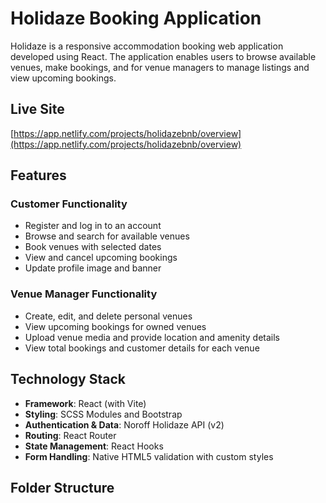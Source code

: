 # Holidaze Booking Application

Holidaze is a responsive accommodation booking web application developed using React. The application enables users to browse available venues, make bookings, and for venue managers to manage listings and view upcoming bookings.

## Live Site

[https://app.netlify.com/projects/holidazebnb/overview](https://app.netlify.com/projects/holidazebnb/overview)

## Features

### Customer Functionality

- Register and log in to an account
- Browse and search for available venues
- Book venues with selected dates
- View and cancel upcoming bookings
- Update profile image and banner

### Venue Manager Functionality

- Create, edit, and delete personal venues
- View upcoming bookings for owned venues
- Upload venue media and provide location and amenity details
- View total bookings and customer details for each venue

## Technology Stack

- **Framework**: React (with Vite)
- **Styling**: SCSS Modules and Bootstrap
- **Authentication & Data**: Noroff Holidaze API (v2)
- **Routing**: React Router
- **State Management**: React Hooks
- **Form Handling**: Native HTML5 validation with custom styles

## Folder Structure
